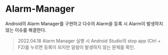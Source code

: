 # Alarm-Manager
Android의  Alarm Manager를 구현하고 다수의 Alarm을 등록 시 Alarm이 발생하지 않는 이슈를 해결한다.

> 2022.04.18
Alarm Manager 실행 시 Android Studio의 stop app (Ctrl + F2)를 누르면 등록이 되지만 알람이 발생하지 않는 문제를 확인.
